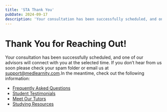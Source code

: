 ```yaml
---
title: 'STA Thank You'
pubDate: 2024-09-17
description: 'Your consultation has been successfully scheduled, and one of our advisors will connect with you at the selected time. If you don’t hear from us soon pleas'
---
```


# Thank You for Reaching Out!

Your consultation has been successfully scheduled, and one of our advisors will connect with you at the selected time. If you don’t hear from us soon please check your spam folder or email us at [support@medlearnity.com](mailto:support@medlearnity.com).In the meantime, check out the following information:

- [Frequently Asked Questions](/frequently-asked-questions/)
- [Student Testimonials](/student-testimonials/)
- [Meet Our Tutors](/our-tutors/)
- [Studying Resources](/blog/)
